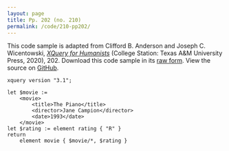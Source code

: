 ```yaml
---
layout: page
title: Pp. 202 (no. 210)
permalink: /code/210-pp202/
---
```


This code sample is adapted from Clifford B. Anderson and Joseph C. Wicentowski, 
[_XQuery for Humanists_](/) (College Station: Texas A&M University Press, 2020), 202. 
Download this code sample in its [raw form](/code/210-pp202/210-pp202.xq).
View the source on [GitHub](https://github.com/coding4humanists/xquery4humanists/blob/master/code/210-pp202/210-pp202.xq).

```xquery
xquery version "3.1";

let $movie :=
    <movie>
        <title>The Piano</title>
        <director>Jane Campion</director>
        <date>1993</date>
    </movie>
let $rating := element rating { "R" } 
return
    element movie { $movie/*, $rating }
```  
